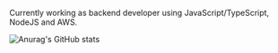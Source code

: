 Currently working as backend developer using JavaScript/TypeScript, NodeJS and AWS. 

![Anurag's GitHub stats](https://github-readme-stats.vercel.app/api?username=feeeeliipe&hide=contribs,prs)
